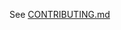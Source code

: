 See [CONTRIBUTING.md](https://github.com/The-MMORPG-Project/Launcher/blob/master/.github/CONTRIBUTING.md)
